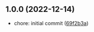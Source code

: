 ## 1.0.0 (2022-12-14)

* chore: initial commit ([69f2b3a](https://github.com/maragrev/generic-backend-js/commit/69f2b3a))



